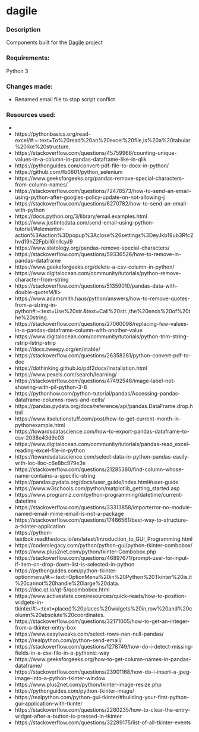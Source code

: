 # dagile

<h3>Description</h3>
Components built for the <a href="https://www.dagilelondon.com/">Dagile</a> project

<h3>Requirements: </h3>
Python 3

<h3>Changes made:</h3>
<ul>
<li>Renamed email file to stop script conflict</li>
</ul>

<h3>Resources used:</h3>
<ul>
<li><https://automatetheboringstuff.com/</li>
<li>https://pythonbasics.org/read-excel/#:~:text=To%20read%20an%20excel%20file,is%20a%20tabular%20like%20structure.</li>
<li>https://stackoverflow.com/questions/45759966/counting-unique-values-in-a-column-in-pandas-dataframe-like-in-qlik</li>
<li>https://pythonguides.com/convert-pdf-file-to-docx-in-python/</li>
<li>https://github.com/fb0801/python_selenium</li>
<li>https://www.geeksforgeeks.org/pandas-remove-special-characters-from-column-names/</li>
<li>https://stackoverflow.com/questions/72478573/how-to-send-an-email-using-python-after-googles-policy-update-on-not-allowing-j</li>
<li>https://stackoverflow.com/questions/6270782/how-to-send-an-email-with-python</li>
<li>https://docs.python.org/3/library/email.examples.html</li>
<li>https://www.justintodata.com/send-email-using-python-tutorial/#elementor-action%3Aaction%3Dpopup%3Aclose%26settings%3DeyJkb19ub3Rfc2hvd19hZ2FpbiI6InllcyJ9</li>
<li>https://www.statology.org/pandas-remove-special-characters/</li>
<li>https://stackoverflow.com/questions/59336526/how-to-remove-in-pandas-dataframe</li>
<li>https://www.geeksforgeeks.org/delete-a-csv-column-in-python/</li>
<li>https://www.digitalocean.com/community/tutorials/python-remove-character-from-string</li>
<li>https://stackoverflow.com/questions/51359010/pandas-data-with-double-quoteM/li>
<li>https://www.adamsmith.haus/python/answers/how-to-remove-quotes-from-a-string-in-python#:~:text=Use%20str.&text=Call%20str.,the%20ends%20of%20the%20string.</li>
<li>https://stackoverflow.com/questions/27060098/replacing-few-values-in-a-pandas-dataframe-column-with-another-value</li>
<li>https://www.digitalocean.com/community/tutorials/python-trim-string-rstrip-lstrip-strip</li>
<li>https://docs.tweepy.org/en/stable/</li>
  <li>https://stackoverflow.com/questions/26358281/python-convert-pdf-to-doc</li>
  <li>https://dothinking.github.io/pdf2docx/installation.html</li>
<li>https://www.pexels.com/search/learning/</li>
<li>https://stackoverflow.com/questions/47492548/image-label-not-showing-with-pil-python-3-6</li>
<li>https://pythonhow.com/python-tutorial/pandas/Accessing-pandas-dataframe-columns-rows-and-cells/</li>
<li>https://pandas.pydata.org/docs/reference/api/pandas.DataFrame.drop.html</li>
<li>https://www.itsolutionstuff.com/post/how-to-get-current-month-in-pythonexample.html</li>
<li>https://towardsdatascience.com/how-to-export-pandas-dataframe-to-csv-2038e43d9c03</li>
<li>https://www.digitalocean.com/community/tutorials/pandas-read_excel-reading-excel-file-in-python</li>
<li>https://towardsdatascience.com/select-data-in-python-pandas-easily-with-loc-iloc-c6e8bc979e3e</li>
<li>https://stackoverflow.com/questions/21285380/find-column-whose-name-contains-a-specific-string</li>
<li>https://pandas.pydata.org/docs/user_guide/index.html#user-guide</li>
<li>https://www.w3schools.com/python/matplotlib_getting_started.asp</li>
<li>https://www.programiz.com/python-programming/datetime/current-datetime</li>
<li>https://stackoverflow.com/questions/33313858/importerror-no-module-named-email-mime-email-is-not-a-package</li>
<li>https://stackoverflow.com/questions/17466561/best-way-to-structure-a-tkinter-application</li>
<li>https://python-textbok.readthedocs.io/en/latest/Introduction_to_GUI_Programming.html</li>
<li>https://coderslegacy.com/python/python-gui/python-tkinter-combobox/</li>
<li>https://www.plus2net.com/python/tkinter-Combobox.php</li>
<li>https://stackoverflow.com/questions/46897671/prompt-user-for-input-if-item-on-drop-down-list-is-selected-in-python</li>
<li>https://pythonguides.com/python-tkinter-optionmenu/#:~:text=OptionMenu%20in%20Python%20Tkinter%20is,it%20cannot%20handle%20large%20data.</li>
<li>https://doc.qt.io/qt-5/qcombobox.html</li>
<li>https://www.activestate.com/resources/quick-reads/how-to-position-widgets-in-tkinter/#:~:text=place()%20places%20widgets%20in,row%20and%20column%20absolute%20coordinates.</li>
<li>https://stackoverflow.com/questions/32171005/how-to-get-an-integer-from-a-tkinter-entry-box</li>
<li>https://www.easytweaks.com/select-rows-nan-null-pandas/</li>
<li>https://realpython.com/python-send-email/</li>
<li>https://stackoverflow.com/questions/1278749/how-do-i-detect-missing-fields-in-a-csv-file-in-a-pythonic-way</li>
<li>https://www.geeksforgeeks.org/how-to-get-column-names-in-pandas-dataframe/</li>
<li>https://stackoverflow.com/questions/23901168/how-do-i-insert-a-jpeg-image-into-a-python-tkinter-window</li>
<li>https://www.plus2net.com/python/tkinter-image-resize.php</li>
  <li>https://pythonguides.com/python-tkinter-image/</li>
  <li>https://realpython.com/python-gui-tkinter/#building-your-first-python-gui-application-with-tkinter</li>
  <li>https://stackoverflow.com/questions/2260235/how-to-clear-the-entry-widget-after-a-button-is-pressed-in-tkinter</li>
  <li>https://stackoverflow.com/questions/32289175/list-of-all-tkinter-events</li>

</ul>
